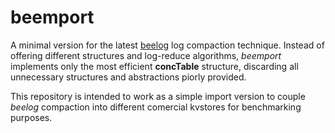# beemport
A minimal version for the latest [beelog](https://github.com/Lz-Gustavo/beelog) log compaction technique. Instead of offering different structures and log-reduce algorithms, *beemport* implements only the most efficient **concTable** structure, discarding all unnecessary structures and abstractions piorly provided.

This repository is intended to work as a simple import version to couple *beelog* compaction into different comercial kvstores for benchmarking purposes.